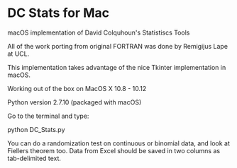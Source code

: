# DC Stats for Mac
macOS implementation of David Colquhoun's Statistiscs Tools

All of the work porting from original FORTRAN was done by Remigijus Lape at UCL. 

This implementation takes advantage of the nice Tkinter implementation in macOS.

Working out of the box on MacOS X 10.8 - 10.12 

Python version 2.7.10 (packaged with macOS)

Go to the terminal and type:

python DC_Stats.py

You can do a randomization test on continuous or binomial data, and look at Fiellers theorem too. 
Data from Excel should be saved in two columns as tab-delimited text.

